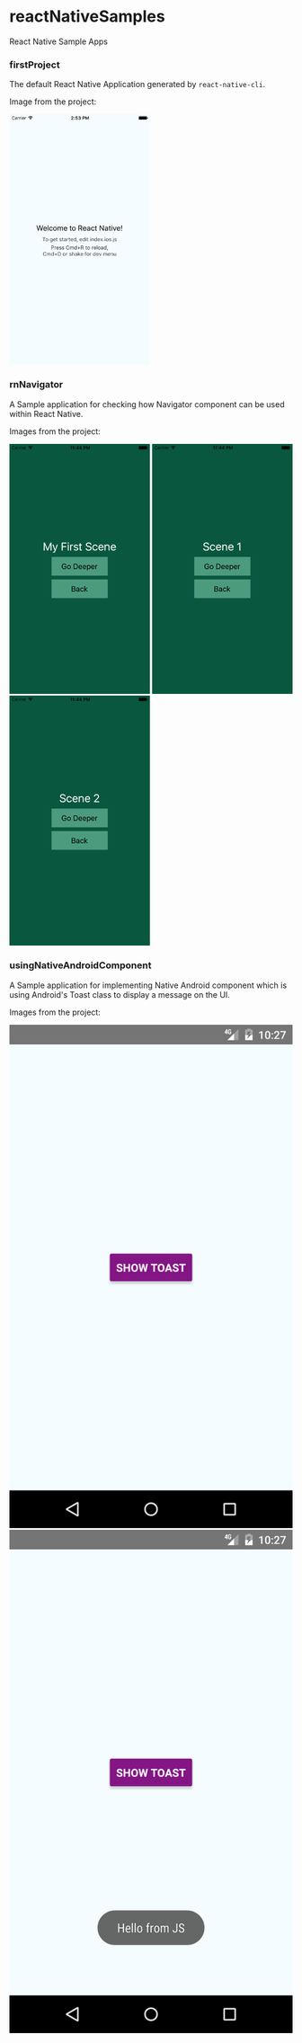 # reactNativeSamples
React Native Sample Apps

### firstProject

The default React Native Application generated by `react-native-cli`.

Image from the project:

![Home Scene](/screenshots/firstProject/mainscreen.png?raw=true "Home Scene")


### rnNavigator

A Sample application for checking how Navigator component can be used
within React Native.


Images from the project:

![Home Scene](/screenshots/rnNavigator/first.png?raw=true "Home Scene")
![Scene 1](/screenshots/rnNavigator/second.png?raw=true "Scene 1")
![Scene 2](/screenshots/rnNavigator/third.png?raw=true "Scene 2")


### usingNativeAndroidComponent

A Sample application for implementing Native Android component which is using Android's Toast
class to display a message on the UI.


Images from the project:

![Simple Button](/screenshots/usingNativeAndroidComponent/android_toast_btn.png?raw=true "Home Scene")
![Toast message](/screenshots/usingNativeAndroidComponent/android_toast_shown.png?raw=true "Home Scene")
